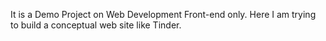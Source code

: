 It is a Demo Project on Web Development Front-end only.
Here I am trying to build a conceptual web site like Tinder.

